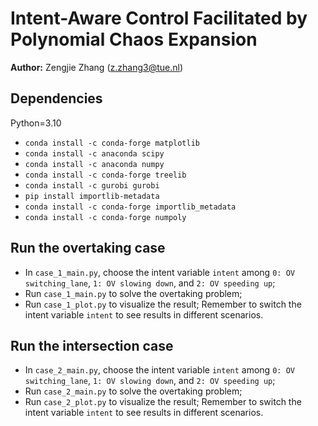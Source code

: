 # Intent-Aware Control Facilitated by Polynomial Chaos Expansion

**Author:** Zengjie Zhang (z.zhang3@tue.nl)

## Dependencies

Python=3.10

- `conda install -c conda-forge matplotlib`
- `conda install -c anaconda scipy`
- `conda install -c anaconda numpy`
- `conda install -c conda-forge treelib`
- `conda install -c gurobi gurobi`
- `pip install importlib-metadata`
- `conda install -c conda-forge importlib_metadata`
- `conda install -c conda-forge numpoly`

## Run the overtaking case

- In `case_1_main.py`, choose the intent variable `intent` among `0: OV switching_lane`, `1: OV slowing down`, and `2: OV speeding up`;
- Run `case_1_main.py` to solve the overtaking problem;
- Run `case_1_plot.py` to visualize the result; Remember to switch the intent variable `intent` to see results in different scenarios.

## Run the intersection case

- In `case_2_main.py`, choose the intent variable `intent` among `0: OV switching_lane`, `1: OV slowing down`, and `2: OV speeding up`;
- Run `case_2_main.py` to solve the overtaking problem;
- Run `case_2_plot.py` to visualize the result; Remember to switch the intent variable `intent` to see results in different scenarios.